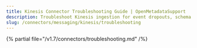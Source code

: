 ```yaml
---
title: Kinesis Connector Troubleshooting Guide | OpenMetadataSupport
description: Troubleshoot Kinesis ingestion for event dropouts, schema mapping issues, or stream configuration errors.
slug: /connectors/messaging/kinesis/troubleshooting
---
```


{% partial file="/v1.7/connectors/troubleshooting.md" /%}
